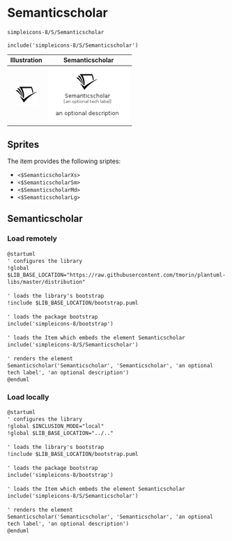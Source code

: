 # Semanticscholar


```text
simpleicons-8/S/Semanticscholar
```

```text
include('simpleicons-8/S/Semanticscholar')
```



| Illustration | Semanticscholar |
| :---: | :---: |
| ![illustration for Illustration](../../simpleicons-8/S/Semanticscholar.png) | ![illustration for Semanticscholar](../../simpleicons-8/S/Semanticscholar.Local.png) |



## Sprites
The item provides the following sriptes:

- `<$SemanticscholarXs>`
- `<$SemanticscholarSm>`
- `<$SemanticscholarMd>`
- `<$SemanticscholarLg>`





## Semanticscholar

### Load remotely
```plantuml
@startuml
' configures the library
!global $LIB_BASE_LOCATION="https://raw.githubusercontent.com/tmorin/plantuml-libs/master/distribution"

' loads the library's bootstrap
!include $LIB_BASE_LOCATION/bootstrap.puml

' loads the package bootstrap
include('simpleicons-8/bootstrap')

' loads the Item which embeds the element Semanticscholar
include('simpleicons-8/S/Semanticscholar')

' renders the element
Semanticscholar('Semanticscholar', 'Semanticscholar', 'an optional tech label', 'an optional description')
@enduml
```

### Load locally
```plantuml
@startuml
' configures the library
!global $INCLUSION_MODE="local"
!global $LIB_BASE_LOCATION="../.."

' loads the library's bootstrap
!include $LIB_BASE_LOCATION/bootstrap.puml

' loads the package bootstrap
include('simpleicons-8/bootstrap')

' loads the Item which embeds the element Semanticscholar
include('simpleicons-8/S/Semanticscholar')

' renders the element
Semanticscholar('Semanticscholar', 'Semanticscholar', 'an optional tech label', 'an optional description')
@enduml
```


